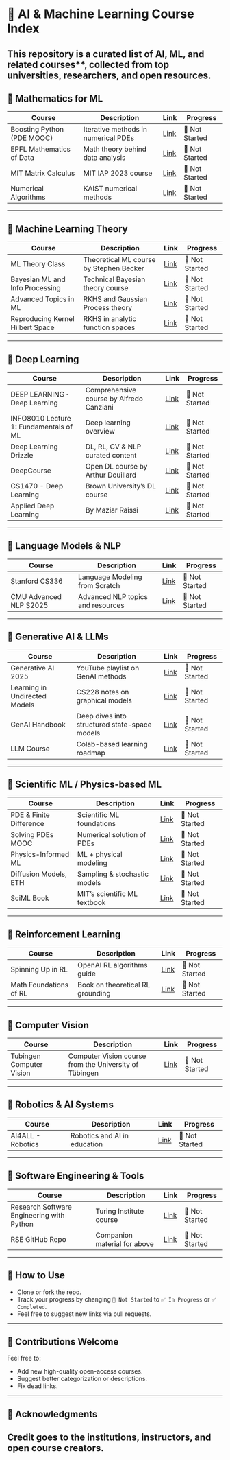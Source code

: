 # 📘  AI & Machine Learning Course Index

This repository is a curated list of AI, ML, and related courses**, collected from top universities, researchers, and open resources. 
---

## 🔹 Mathematics for ML

| Course | Description | Link | Progress |
|--------|-------------|------|----------|
| Boosting Python (PDE MOOC) | Iterative methods in numerical PDEs | [Link](https://aquaulb.github.io/book_solving_pde_mooc/solving_pde_mooc/notebooks/05_IterativeMethods/05_03_Boosting_Python.html) | 🔲 Not Started |
| EPFL Mathematics of Data | Math theory behind data analysis | [Link](https://www.epfl.ch/labs/lions/teaching/ee-556-mathematics-of-data-from-theory-to-computation/slides-2024/?s=09) | 🔲 Not Started |
| MIT Matrix Calculus | MIT IAP 2023 course | [Link](https://www.youtube.com/playlist?list=PLUl4u3cNGP62EaLLH92E_VCN4izBKK6OE) | 🔲 Not Started |
| Numerical Algorithms | KAIST numerical methods | [Link](https://github.com/anar-rzayev/Numerical-Algorithms) | 🔲 Not Started |

---

## 🔹 Machine Learning Theory

| Course | Description | Link | Progress |
|--------|-------------|------|----------|
| ML Theory Class | Theoretical ML course by Stephen Becker | [Link](https://github.com/stephenbeckr/ML-theory-class) | 🔲 Not Started |
| Bayesian ML and Info Processing | Technical Bayesian theory course | [Link](https://biaslab.github.io/teaching/bmlip/) | 🔲 Not Started |
| Advanced Topics in ML | RKHS and Gaussian Process theory | [Link](https://www.gatsby.ucl.ac.uk/~gretton/coursefiles/rkhscourse.html) | 🔲 Not Started |
| Reproducing Kernel Hilbert Space | RKHS in analytic function spaces | [Link](http://www.fields.utoronto.ca/activities/21-22/function-course-II) | 🔲 Not Started |

---

## 🔹 Deep Learning

| Course | Description | Link | Progress |
|--------|-------------|------|----------|
| DEEP LEARNING · Deep Learning | Comprehensive course by Alfredo Canziani | [Link](https://atcold.github.io/NYU-DLSP20/) | 🔲 Not Started |
| INFO8010 Lecture 1: Fundamentals of ML | Deep learning overview | [Link](https://www.youtube.com/watch?v=GwpG0sHPklE&list=PLLqXZ_E-UXlyGPyiWStnC_Y0iizSv5jsG&index=3) | 🔲 Not Started |
| Deep Learning Drizzle | DL, RL, CV & NLP curated content | [Link](https://github.com/kmario23/deep-learning-drizzle) | 🔲 Not Started |
| DeepCourse | Open DL course by Arthur Douillard | [Link](https://arthurdouillard.com/deepcourse/) | 🔲 Not Started |
| CS1470 - Deep Learning | Brown University’s DL course | [Link](https://brown-deep-learning.github.io/dl-website-s24/#home) | 🔲 Not Started |
| Applied Deep Learning | By Maziar Raissi | [Link](https://github.com/maziarraissi/Applied-Deep-Learning) | 🔲 Not Started |

---

## 🔹 Language Models & NLP

| Course | Description | Link | Progress |
|--------|-------------|------|----------|
| Stanford CS336 | Language Modeling from Scratch | [Link](https://stanford-cs336.github.io/spring2024/index.html#coursework) | 🔲 Not Started |
| CMU Advanced NLP S2025 | Advanced NLP topics and resources | [Link](https://cmu-l3.github.io/anlp-spring2025/?s=09#details) | 🔲 Not Started |

---

## 🔹 Generative AI & LLMs

| Course | Description | Link | Progress |
|--------|-------------|------|----------|
| Generative AI 2025 | YouTube playlist on GenAI methods | [Link](https://youtube.com/playlist?list=PLZ2ps__7DhBa5xCmncgH7kPqLqMBq7xlu) | 🔲 Not Started |
| Learning in Undirected Models | CS228 notes on graphical models | [Link](https://ermongroup.github.io/cs228-notes/learning/undirected/) | 🔲 Not Started |
| GenAI Handbook | Deep dives into structured state-space models | [Link](https://genai-handbook.github.io/#structured-state-space-models) | 🔲 Not Started |
| LLM Course | Colab-based learning roadmap | [Link](https://github.com/mlabonne/llm-course) | 🔲 Not Started |

---

## 🔹 Scientific ML / Physics-based ML

| Course | Description | Link | Progress |
|--------|-------------|------|----------|
| PDE & Finite Difference | Scientific ML foundations | [Link](https://kks32-courses.github.io/sciml/lectures/04-pde-fdm/04-pde-fdm.html) | 🔲 Not Started |
| Solving PDEs MOOC | Numerical solution of PDEs | [Link](https://aquaulb.github.io/book_solving_pde_mooc/solving_pde_mooc/notebooks/01_Introduction/01_00_Preface.html) | 🔲 Not Started |
| Physics-Informed ML | ML + physical modeling | [Link](https://composites.uw.edu/AI/) | 🔲 Not Started |
| Diffusion Models, ETH | Sampling & stochastic models | [Link](https://metaphor.ethz.ch/x/2024/fs/401-4634-24L/) | 🔲 Not Started |
| SciML Book | MIT’s scientific ML textbook | [Link](https://github.com/SciML/SciMLBook) | 🔲 Not Started |

---

## 🔹 Reinforcement Learning

| Course | Description | Link | Progress |
|--------|-------------|------|----------|
| Spinning Up in RL | OpenAI RL algorithms guide | [Link](https://spinningup.openai.com/en/latest/user/algorithms.html) | 🔲 Not Started |
| Math Foundations of RL | Book on theoretical RL grounding | [Link](https://github.com/MathFoundationRL/Book-Mathematical-Foundation-of-Reinforcement-Learning) | 🔲 Not Started |

---

## 🔹 Computer Vision

| Course | Description | Link | Progress |
|--------|-------------|------|----------|
| Tubingen Computer Vision | Computer Vision course from the University of Tübingen | [Link](https://github.com/daijun10086/Tubingen_ComputerVision) | 🔲 Not Started |

---

## 🔹 Robotics & AI Systems

| Course | Description | Link | Progress |
|--------|-------------|------|----------|
| AI4ALL - Robotics | Robotics and AI in education | [Link](https://ancorso.github.io/teaching/ai4all) | 🔲 Not Started |

---

## 🔹 Software Engineering & Tools

| Course | Description | Link | Progress |
|--------|-------------|------|----------|
| Research Software Engineering with Python | Turing Institute course | [Link](https://alan-turing-institute.github.io/rse-course/html/index.html) | 🔲 Not Started |
| RSE GitHub Repo | Companion material for above | [Link](https://github.com/alan-turing-institute/rse-course) | 🔲 Not Started |

---

## 🧭 How to Use

- Clone or fork the repo.
- Track your progress by changing `🔲 Not Started` to `✅ In Progress` or `✅ Completed`.
- Feel free to suggest new links via pull requests.

---

## 🙌 Contributions Welcome

Feel free to:
- Add new high-quality open-access courses.
- Suggest better categorization or descriptions.
- Fix dead links.

---

## 📌 Acknowledgments

Credit goes to the institutions, instructors, and open course creators.
---
